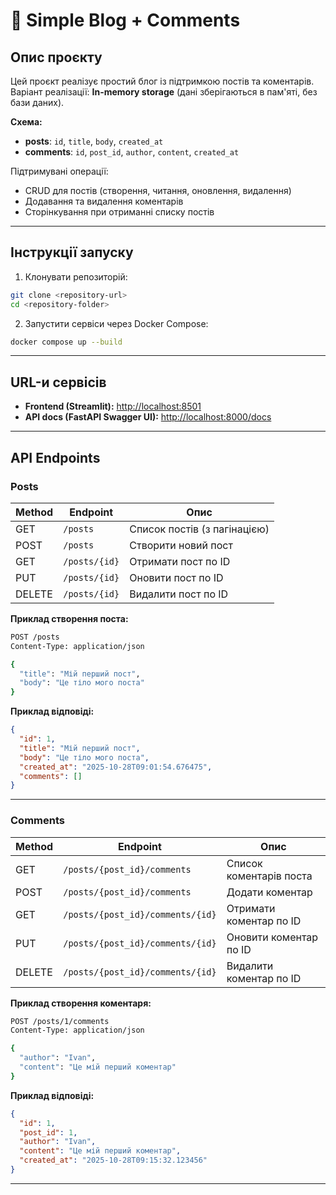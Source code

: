 # 📝 Simple Blog + Comments

## Опис проєкту
Цей проєкт реалізує простий блог із підтримкою постів та коментарів.  
Варіант реалізації: **In-memory storage** (дані зберігаються в пам'яті, без бази даних).  

**Схема:**

- **posts**: `id`, `title`, `body`, `created_at`
- **comments**: `id`, `post_id`, `author`, `content`, `created_at`

Підтримувані операції:  

- CRUD для постів (створення, читання, оновлення, видалення)  
- Додавання та видалення коментарів  
- Сторінкування при отриманні списку постів  

---

## Інструкції запуску

1. Клонувати репозиторій:

```bash
git clone <repository-url>
cd <repository-folder>
```

2. Запустити сервіси через Docker Compose:

```bash
docker compose up --build
```

---

## URL-и сервісів

- **Frontend (Streamlit):** [http://localhost:8501](http://localhost:8501)  
- **API docs (FastAPI Swagger UI):** [http://localhost:8000/docs](http://localhost:8000/docs)

---

## API Endpoints

### **Posts**

| Method | Endpoint          | Опис                       |
|--------|-----------------|----------------------------|
| GET    | `/posts`         | Список постів (з пагінацією) |
| POST   | `/posts`         | Створити новий пост         |
| GET    | `/posts/{id}`    | Отримати пост по ID         |
| PUT    | `/posts/{id}`    | Оновити пост по ID          |
| DELETE | `/posts/{id}`    | Видалити пост по ID         |

**Приклад створення поста:**

```bash
POST /posts
Content-Type: application/json

{
  "title": "Мій перший пост",
  "body": "Це тіло мого поста"
}
```

**Приклад відповіді:**

```json
{
  "id": 1,
  "title": "Мій перший пост",
  "body": "Це тіло мого поста",
  "created_at": "2025-10-28T09:01:54.676475",
  "comments": []
}
```

---

### **Comments**

| Method | Endpoint                        | Опис                       |
|--------|---------------------------------|----------------------------|
| GET    | `/posts/{post_id}/comments`     | Список коментарів поста    |
| POST   | `/posts/{post_id}/comments`     | Додати коментар            |
| GET    | `/posts/{post_id}/comments/{id}` | Отримати коментар по ID   |
| PUT    | `/posts/{post_id}/comments/{id}` | Оновити коментар по ID    |
| DELETE | `/posts/{post_id}/comments/{id}` | Видалити коментар по ID   |

**Приклад створення коментаря:**

```bash
POST /posts/1/comments
Content-Type: application/json

{
  "author": "Ivan",
  "content": "Це мій перший коментар"
}
```

**Приклад відповіді:**

```json
{
  "id": 1,
  "post_id": 1,
  "author": "Ivan",
  "content": "Це мій перший коментар",
  "created_at": "2025-10-28T09:15:32.123456"
}
```

---
